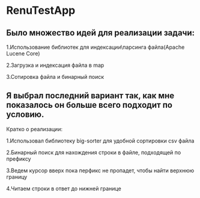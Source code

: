 # RenuTestApp
## Было множество идей для реализации задачи:

  1.Использование библиотек для индексации\парсинга файла(Apache Lucene Core)

  2.Загрузка и индексация файла в map

  3.Сотировка файла и бинарный поиск

## Я выбрал последний вариант так, как мне показалось он больше всего подходит по условию.

Кратко о  реализации: 

1.Использовал библиотеку big-sorter для удобной сортировки csv файла 

2.Бинарный поиск для нахождения строки в файле, подходящей по префиксу

3.Ведем курсор вверх пока перфикс не пропадет, чтобы найти  верхнюю границу

4.Читаем строки в ответ до нижней границе
